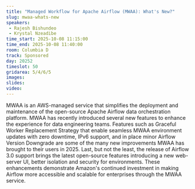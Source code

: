 ```yaml
---
title: "Managed Workflow for Apache Airflow (MWAA): What's New?"
slug: mwaa-whats-new
speakers:
 - Rajesh Bishundeo
 - Krystal Nzeadibe
time_start: 2025-10-08 11:15:00
time_end: 2025-10-08 11:40:00
room: Columbia D
track: Sponsored
day: 20252
timeslot: 50
gridarea: 5/4/6/5
images:
slides:
video:
---
```


MWAA is an AWS-managed service that simplifies the deployment and maintenance of the open-source Apache Airflow data orchestration platform. MWAA has recently introduced several new features to enhance the experience for data engineering teams. Features such as Graceful Worker Replacement Strategy that enable seamless MWAA environment updates with zero downtime, IPv6 support, and in place minor Airflow Version Downgrade are some of the many new improvements MWAA has brought to their users in 2025. Last, but not the least, the release of Airflow 3.0 support brings the latest open-source features introducing a new web-server UI, better isolation and security for environments. These enhancements demonstrate Amazon's continued investment in making Airflow more accessible and scalable for enterprises through the MWAA service.

